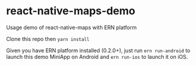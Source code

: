 # react-native-maps-demo
Usage demo of react-native-maps with ERN platform

Clone this repo then `yarn install`  

Given you have ERN platform installed (0.2.0+), just run `ern run-android` to launch this demo MiniApp on Android and `ern run-ios` to launch it on iOS.
